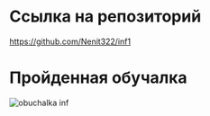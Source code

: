 # Ссылка на репозиторий
https://github.com/Nenit322/inf1

# Пройденная обучалка
![obuchalka inf](https://github.com/user-attachments/assets/4be3614d-1d86-48be-b39c-4730c92e1aa1)

